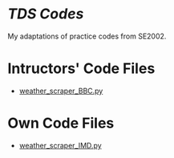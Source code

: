 # _TDS Codes_
My adaptations of practice codes from SE2002.

# Intructors' Code Files
- [weather_scraper_BBC.py](/weather_scraper_BBC.py)

# Own Code Files
- [weather_scraper_IMD.py](/weather_scraper_IMD.py)
